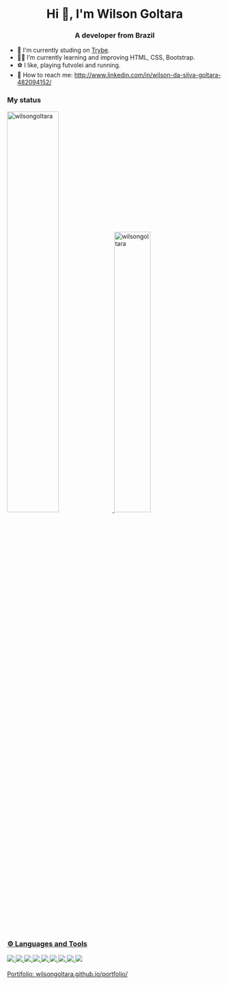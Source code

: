 ### <h1 align="center">Hi 👋, I'm Wilson Goltara</h1>

<h3 align="center">A developer from Brazil</h3>

- 🏫 I'm currently studing on <a href="https://betrybe.com" target="_blank">Trybe</a>.
- 🧑‍💻 I’m currently learning and improving HTML, CSS, Bootstrap.
- ⚽ I like, playing futvolei and running. 
- 📩 How to reach me: http://www.linkedin.com/in/wilson-da-silva-goltara-482094152/

### My status
 <div display="inline">
  <a href="https://github.com/wilsongoltara">
  <img width="49%" src="https://github-readme-stats.vercel.app/api?username=wilsongoltara&show_icons=true&count_private=true&theme=dark" alt="wilsongoltara" />
  <img width="41%"  src="https://github-readme-stats.vercel.app/api/top-langs?username=wilsongoltara&show_icons=true&locale=en&layout=compact&theme=dark" alt="wilsongoltara"      />
 </div>
 
### ⚙️ Languages and Tools
<div align = "left">
  <img src = "https://img.shields.io/badge/-Html-red?style=flat&logo=html5&logoColor=white">
  <img src = "https://img.shields.io/badge/-Css-blue?style=flat&logo=css3&logoColor=white">
  <img src = "https://img.shields.io/badge/-Javascript-yellow?style=flat&logo=javascript&logoColor=white">
  <img src = "https://img.shields.io/badge/-Node.js-brightgreen?style=flat&logo=node.js&logoColor=white">
  <img src = "https://img.shields.io/badge/-Python-yellow?style=flat&logo=python&logoColor=white">
  <img src = "https://img.shields.io/badge/-MySQL-blue?style=flat&logo=mysql&logoColor=white">
  <img src = "https://img.shields.io/badge/-Git-orange?style=flat&logo=git&logoColor=white">
  <img src = "https://img.shields.io/badge/-Github-gray?style=flat&logo=github&logoColor=white">
  <img src = "https://img.shields.io/badge/-VsCode-blue?style=flat&logo=visualstudiocode&logoColor=white">
</div>
</br>
Portifolio: <a href="https://wilsongoltara.github.io/portfolio/">wilsongoltara.github.io/portfolio/</a>
